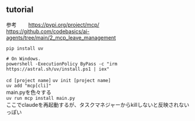 ## tutorial
参考　　
https://pypi.org/project/mcp/  
https://github.com/codebasics/ai-agents/tree/main/2_mcp_leave_management

```pip install uv```  
```
# On Windows.
powershell -ExecutionPolicy ByPass -c "irm https://astral.sh/uv/install.ps1 | iex"
```  
```cd [project name]``` 
```uv init [project name]```  
```uv add "mcp[cli]"```  
main.pyを色々する  
```uv run mcp install main.py```    
ここでclaudeを再起動するが、タスクマネジャーからkillしないと反映されないっぽい  
